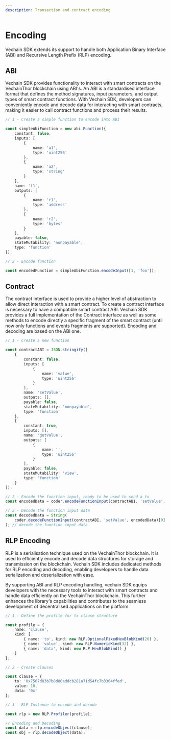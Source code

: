 ```yaml
---
description: Transaction and contract encoding
---
```


# Encoding

Vechain SDK extends its support to handle both Application Binary Interface (ABI) and Recursive Length Prefix (RLP) encoding.

## ABI

Vechain SDK provides functionality to interact with smart contracts on the VechainThor blockchain using ABI's. An ABI is a standardised interface format that defines the method signatures, input parameters, and output types of smart contract functions. With Vechain SDK, developers can conveniently encode and decode data for interacting with smart contracts, making it easier to call contract functions and process their results.

```typescript
// 1 - Create a simple function to encode into ABI

const simpleAbiFunction = new abi.Function({
    constant: false,
    inputs: [
        {
            name: 'a1',
            type: 'uint256'
        },
        {
            name: 'a2',
            type: 'string'
        }
    ],
    name: 'f1',
    outputs: [
        {
            name: 'r1',
            type: 'address'
        },
        {
            name: 'r2',
            type: 'bytes'
        }
    ],
    payable: false,
    stateMutability: 'nonpayable',
    type: 'function'
});

// 2 - Encode function

const encodedFunction = simpleAbiFunction.encodeInput([1, 'foo']);
```

## Contract

The contract interface is used to provide a higher level of abstraction to allow direct interaction with a smart contract. To create a contract interface is necessary to have a compatible smart contract ABI. Vechain SDK provides a full implementation of the Contract interface as well as some methods to encode directly a specific fragment of the smart contract (until now only functions and events fragments are supported). Encoding and decoding are based on the ABI one.

```typescript
// 1 - Create a new function

const contractABI = JSON.stringify([
    {
        constant: false,
        inputs: [
            {
                name: 'value',
                type: 'uint256'
            }
        ],
        name: 'setValue',
        outputs: [],
        payable: false,
        stateMutability: 'nonpayable',
        type: 'function'
    },
    {
        constant: true,
        inputs: [],
        name: 'getValue',
        outputs: [
            {
                name: '',
                type: 'uint256'
            }
        ],
        payable: false,
        stateMutability: 'view',
        type: 'function'
    }
]);

// 2 - Encode the function input, ready to be used to send a tx
const encodedData = coder.encodeFunctionInput(contractABI, 'setValue', [123]);

// 3 - Decode the function input data
const decodedData = String(
    coder.decodeFunctionInput(contractABI, 'setValue', encodedData)[0]
); // decode the function input data
```

## RLP Encoding

RLP is a serialisation technique used on the VechainThor blockchain. It is used to efficiently encode and decode data structures for storage and transmission on the blockchain. Vechain SDK includes dedicated methods for RLP encoding and decoding, enabling developers to handle data serialization and deserialization with ease.

By supporting ABI and RLP encoding handling, vechain SDK equips developers with the necessary tools to interact with smart contracts and handle data efficiently on the VechainThor blockchain. This further enhances the library's capabilities and contributes to the seamless development of decentralised applications on the platform.

```typescript
// 1 - Define the profile for tx clause structure

const profile = {
    name: 'clause',
    kind: [
        { name: 'to', kind: new RLP.OptionalFixedHexBlobKind(20) },
        { name: 'value', kind: new RLP.NumericKind(32) },
        { name: 'data', kind: new RLP.HexBlobKind() }
    ]
};

// 2 - Create clauses

const clause = {
    to: '0x7567d83b7b8d80addcb281a71d54fc7b3364ffed',
    value: 10,
    data: '0x'
};

// 3 - RLP Instance to encode and decode

const rlp = new RLP.Profiler(profile);

// Encoding and Decoding
const data = rlp.encodeObject(clause);
const obj = rlp.decodeObject(data);
```
